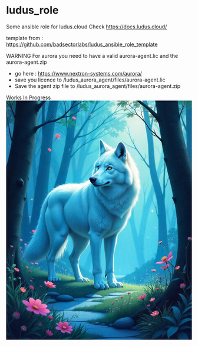 # ludus_role
Some ansible role for ludus.cloud
Check https://docs.ludus.cloud/

template from : https://github.com/badsectorlabs/ludus_ansible_role_template

WARNING For aurora you need to have a valid aurora-agent.lic and the aurora-agent.zip

- go here : https://www.nextron-systems.com/aurora/
- save you licence to /ludus_aurora_agent/files/aurora-agent.lic
- Save the agent zip file to /ludus_aurora_agent/files/aurora-agent.zip


Works In Progress 
![img](./freepik.jpeg)